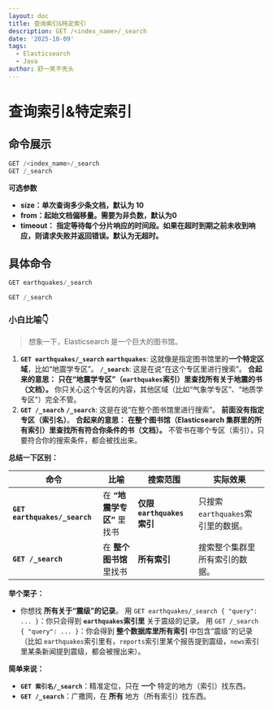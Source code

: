 ```yaml
---
layout: doc
title: 查询索引&特定索引
description: GET /<index_name>/_search
date: '2025-10-09'
tags:
  - Elasticsearch
  - Java
author: 舒一笑不秃头
---
```

# 查询索引&特定索引

## 命令展示

```java
GET /<index_name>/_search 
GET /_search 
```

**可选参数**

* **size：单次查询多少条文档，默认为 10**
* **from：**起始文档偏移量。需要为非负数，默认为**0**
* **timeout：** **指定等待每个分片响应的时间段。如果在超时到期之前未收到响应，则请求失败并返回错误。默认为无超时。**

## 具体命令

```java
GET earthquakes/_search

GET /_search
```

### 小白比喻👇

> 想象一下，Elasticsearch 是一个巨大的图书馆。

1. **`GET earthquakes/_search`** **`earthquakes`**: 这就像是指定图书馆里的**一个特定区域**，比如“地震学专区”。 **`/_search`**: 这是在说“在这个专区里进行搜索”。 **合起来的意思：** **只在“地震学专区”（`earthquakes`索引）里查找所有关于地震的书（文档）。** 你只关心这个专区的内容，其他区域（比如“气象学专区”、“地质学专区”）完全不管。
2. **`GET /_search`** **`/_search`**: 这是在说“在整个图书馆里进行搜索”。 **前面没有指定专区（索引名）**。 **合起来的意思：** **在整个图书馆（Elasticsearch 集群里的所有索引）里查找所有符合你条件的书（文档）。** 不管书在哪个专区（索引），只要符合你的搜索条件，都会被找出来。

**总结一下区别：**

| 命令                          | 比喻                       | 搜索范围                   | 实际效果                           |
| ----------------------------- | -------------------------- | -------------------------- | ---------------------------------- |
| **`GET earthquakes/_search`** | 在 **“地震学专区”** 里找书 | **仅限 `earthquakes`索引** | 只搜索 `earthquakes`索引里的数据。 |
| **`GET /_search`**            | 在 **整个图书馆** 里找书   | **所有索引**               | 搜索整个集群里所有索引的数据。     |

**举个栗子：**

- 你想找 **所有关于“震级”的记录**。 用 `GET earthquakes/_search { "query": ... }`：你只会得到 **`earthquakes`索引里** 关于震级的记录。 用 `GET /_search { "query": ... }`：你会得到 **整个数据库里所有索引** 中包含“震级”的记录（比如 `earthquakes`索引里有，`reports`索引里某个报告提到震级，`news`索引里某条新闻提到震级，都会被搜出来）。

**简单来说：**

- **`GET 索引名/_search`**：精准定位，只在 **一个** 特定的地方（索引）找东西。
- **`GET /_search`**：广撒网，在 **所有** 地方（所有索引）找东西。

